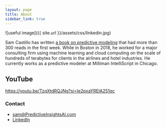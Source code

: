 ```yaml
---
layout: page
title: About
sidebar_link: true
---
```


![useful image]({{ site.url }}/assets/css/linkedin.jpg)

Sam Castillo has written [a book on predictive modeling](http://artificialactuary.com/PA-R-Study-Manual/) that had more than 300 reads in the first week.  While in Boston in 2018, he worked for a major consulting firm using machine learning and cloud computing on the scale of hundreds of terabytes for clients in the airlines and hotel industries.  He currently works as a predictive modeler at Milliman IntelliScript in Chicago.

## YouTube

https://youtu.be/TzqXtdRQJNg?si=Ie2pxaYRElA251qc

### Contact 
- [sam@PredictiveInsightsAI.com](mailto:sam@PredictiveInsightsAI.com)
- [LinkedIn](https://www.linkedin.com/in/sdcastillo/)


